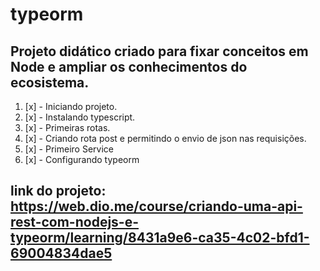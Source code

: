 # typeorm

## Projeto didático criado para fixar conceitos em Node e ampliar os conhecimentos do ecosistema.

1. [x] - Iniciando projeto.
1. [x] - Instalando typescript.
1. [x] - Primeiras rotas.
1. [x] - Criando rota post e permitindo o envio de json nas requisições.
1. [x] - Primeiro Service
1. [x] - Configurando typeorm

## link do projeto: https://web.dio.me/course/criando-uma-api-rest-com-nodejs-e-typeorm/learning/8431a9e6-ca35-4c02-bfd1-69004834dae5
